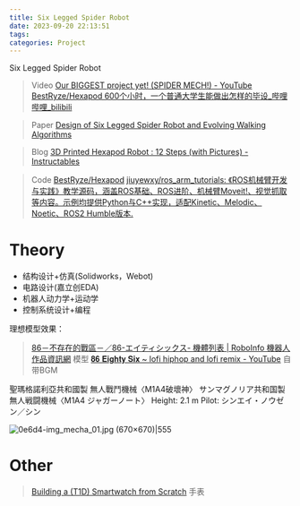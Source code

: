```yaml
---
title: Six Legged Spider Robot
date: 2023-09-20 22:13:51
tags: 
categories: Project
---
```


Six Legged Spider Robot

<!-- more -->


> Video
> [Our BIGGEST project yet! (SPIDER MECH!) - YouTube](https://www.youtube.com/watch?v=xd8dKY6Ozrg)
> [BestRyze/Hexapod 600个小时，一个普通大学生能做出怎样的毕设_哔哩哔哩_bilibili](https://www.bilibili.com/video/BV1xg4y1L7wh/?spm_id_from=333.999.0.0&vd_source=1dba7493016a36a32b27a14ed2891088)

> Paper
> [Design of Six Legged Spider Robot and Evolving Walking Algorithms](https://www.ijmlc.org/vol5/490-A42.pdf)

> Blog
> [3D Printed Hexapod Robot : 12 Steps (with Pictures) - Instructables](https://www.instructables.com/3D-Printed-Hexapod-Robot/)

> Code
> [BestRyze/Hexapod](https://github.com/BestRyze/Hexapod)
> [jiuyewxy/ros_arm_tutorials: 《ROS机械臂开发与实践》教学源码，涵盖ROS基础、ROS进阶、机械臂Moveit!、视觉抓取等内容。示例均提供Python与C++实现，适配Kinetic、Melodic、Noetic、ROS2 Humble版本.](https://github.com/jiuyewxy/ros_arm_tutorials)

# Theory

- 结构设计+仿真(Solidworks，Webot)
- 电路设计(嘉立创EDA)
- 机器人动力学+运动学
- 控制系统设计+编程



理想模型效果：

> [86－不存在的戰區－／86-エイティシックス- 機體列表 | RoboInfo 機器人作品資訊網](https://srw.wingzero.tw/robot/mechanical/zh-TW/336) 模型
> [𝟖𝟔 𝐄𝐢𝐠𝐡𝐭𝐲 𝐒𝐢𝐱 ~ lofi hiphop and lofi remix - YouTube](https://www.youtube.com/watch?v=PsQVRKgT7aw) 自带BGM

聖瑪格諾利亞共和國製 無人戰鬥機械〈M1A4破壞神〉
サンマグノリア共和国製　無人戦闘機械〈M1A4 ジャガーノート〉
Height: 2.1 m
Pilot: シンエイ・ノウゼン／シン

![0e6d4-img_mecha_01.jpg (670×670)|555](https://srw.wingzero.tw/assets/robot/0e6d4-img_mecha_01.jpg)



# Other

> [Building a (T1D) Smartwatch from Scratch](https://andrewchilds.com/posts/building-a-t1d-smartwatch-from-scratch) 手表